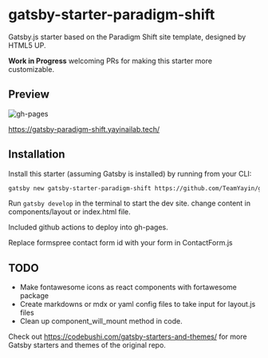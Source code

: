 # gatsby-starter-paradigm-shift

Gatsby.js starter based on the Paradigm Shift site template, designed by HTML5 UP.

**Work in Progress** welcoming PRs for making this starter more customizable.

## Preview

![gh-pages](https://github.com/TeamYayin/gatsby-starter-paradigm-shift/workflows/Gatsby%20Publish%20GH-Pages/badge.svg)

<https://gatsby-paradigm-shift.yayinailab.tech/>

## Installation

Install this starter (assuming Gatsby is installed) by running from your CLI:

```sh
gatsby new gatsby-starter-paradigm-shift https://github.com/TeamYayin/gatsby-starter-paradigm-shift
```

Run `gatsby develop` in the terminal to start the dev site. change content in components/layout or index.html file.

Included github actions to deploy into gh-pages.

Replace formspree contact form id with your form in ContactForm.js

## TODO

- Make fontawesome icons as react components with fortawesome package
- Create markdowns or mdx or yaml config files to take input for layout.js files
- Clean up component_will_mount method in code.

Check out <https://codebushi.com/gatsby-starters-and-themes/> for more Gatsby starters and themes of the original repo.
